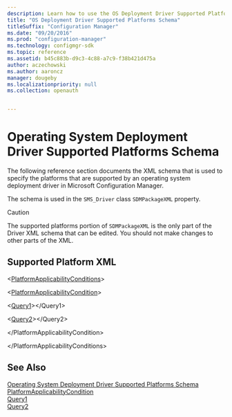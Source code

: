 ```yaml
---
description: Learn how to use the OS Deployment Driver Supported Platforms Schema to check which operating systems are compatible.
title: "OS Deployment Driver Supported Platforms Schema"
titleSuffix: "Configuration Manager"
ms.date: "09/20/2016"
ms.prod: "configuration-manager"
ms.technology: configmgr-sdk
ms.topic: reference
ms.assetid: b45c883b-d9c3-4c88-a7c9-f38b421d475a
author: aczechowski
ms.author: aaroncz
manager: dougeby
ms.localizationpriority: null
ms.collection: openauth


---
```

# Operating System Deployment Driver Supported Platforms Schema
The following reference section documents the XML schema that is used to specify the platforms that are supported by an operating system deployment driver in Microsoft Configuration Manager.  

 The schema is used in the `SMS_Driver` class `SDMPackageXML` property.  

> [!CAUTION]
>  The supported platforms portion of `SDMPackageXML` is the only part of the Driver XML schema that can be edited. You should not make changes to other parts of the XML.  

## Supported Platform XML  
 \<[PlatformApplicabilityConditions](../../../develop/reference/osd/platformapplicabilityconditions.md)>  

 \<[PlatformApplicabilityCondition](../../../develop/reference/osd/platformapplicabilitycondition.md)>  

 \<[Query1](../../../develop/reference/osd/query1.md)>\</Query1>  

 \<[Query2](../../../develop/reference/osd/query2.md)>\</Query2>  

 \</PlatformApplicabilityCondition>  

 \</PlatformApplicabilityConditions>  

## See Also  
 [Operating System Deployment Driver Supported Platforms Schema](../../../develop/reference/osd/operating-system-deployment-driver-supported-platforms-schema.md)   
 [PlatformApplicabilityCondition](../../../develop/reference/osd/platformapplicabilitycondition.md)   
 [Query1](../../../develop/reference/osd/query1.md)   
 [Query2](../../../develop/reference/osd/query2.md)
